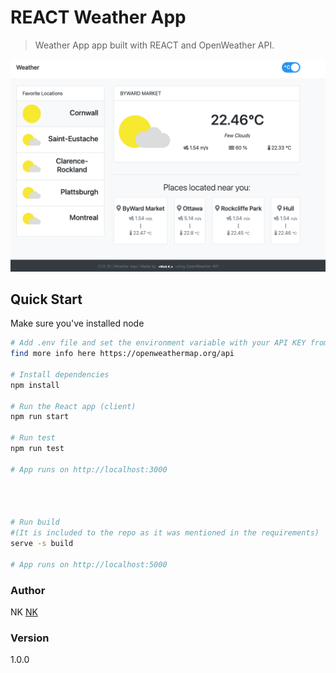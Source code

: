 # REACT Weather App

> Weather App app built with REACT and OpenWeather API.

![](weather-app.png)

## Quick Start

Make sure you've installed node

```bash
# Add .env file and set the environment variable with your API KEY from OpenWeather
find more info here https://openweathermap.org/api

# Install dependencies
npm install

# Run the React app (client)
npm run start

# Run test
npm run test

# App runs on http://localhost:3000




# Run build
#(It is included to the repo as it was mentioned in the requirements)
serve -s build

# App runs on http://localhost:5000
```

### Author

NK
[NK](https://github.com/kalapyha)

### Version

1.0.0
